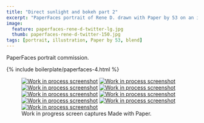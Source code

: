 ```yaml
---
title: "Direct sunlight and bokeh part 2"
excerpt: "PaperFaces portrait of Rene D. drawn with Paper by 53 on an iPad."
image: 
  feature: paperfaces-rene-d-twitter-lg.jpg
  thumb: paperfaces-rene-d-twitter-150.jpg
tags: [portrait, illustration, Paper by 53, blend]
---
```


PaperFaces portrait commission.

{% include boilerplate/paperfaces-4.html %}

<figure class="third">
  <a href="{{ site.url }}/assets/images/paperfaces-rene-d-process-1-lg.jpg"><img src="{{ site.url }}/assets/images/paperfaces-rene-d-process-1-600.jpg" alt="Work in process screenshot"></a>
  <a href="{{ site.url }}/assets/images/paperfaces-rene-d-process-2-lg.jpg"><img src="{{ site.url }}/assets/images/paperfaces-rene-d-process-2-600.jpg" alt="Work in process screenshot"></a>
  <a href="{{ site.url }}/assets/images/paperfaces-rene-d-process-3-lg.jpg"><img src="{{ site.url }}/assets/images/paperfaces-rene-d-process-3-600.jpg" alt="Work in process screenshot"></a>
  <a href="{{ site.url }}/assets/images/paperfaces-rene-d-process-4-lg.jpg"><img src="{{ site.url }}/assets/images/paperfaces-rene-d-process-4-600.jpg" alt="Work in process screenshot"></a>
  <a href="{{ site.url }}/assets/images/paperfaces-rene-d-process-5-lg.jpg"><img src="{{ site.url }}/assets/images/paperfaces-rene-d-process-5-600.jpg" alt="Work in process screenshot"></a>
  <a href="{{ site.url }}/assets/images/paperfaces-rene-d-process-7-lg.jpg"><img src="{{ site.url }}/assets/images/paperfaces-rene-d-process-7-600.jpg" alt="Work in process screenshot"></a>
  <a href="{{ site.url }}/assets/images/paperfaces-rene-d-process-8-lg.jpg"><img src="{{ site.url }}/assets/images/paperfaces-rene-d-process-8-600.jpg" alt="Work in process screenshot"></a>
  <a href="{{ site.url }}/assets/images/paperfaces-rene-d-process-9-lg.jpg"><img src="{{ site.url }}/assets/images/paperfaces-rene-d-process-9-600.jpg" alt="Work in process screenshot"></a>
  <a href="{{ site.url }}/assets/images/paperfaces-rene-d-process-10-lg.jpg"><img src="{{ site.url }}/assets/images/paperfaces-rene-d-process-10-600.jpg" alt="Work in process screenshot"></a>
  <figcaption>Work in progress screen captures Made with Paper.</figcaption>
</figure>